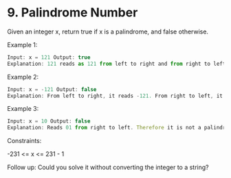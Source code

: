 # 9. Palindrome Number

Given an integer x, return true if x is a palindrome, and false otherwise.

Example 1:

```js
Input: x = 121 Output: true
Explanation: 121 reads as 121 from left to right and from right to left.
```

Example 2:

```js
Input: x = -121 Output: false
Explanation: From left to right, it reads -121. From right to left, it becomes 121-. Therefore it is not a palindrome.
```

Example 3:

```js
Input: x = 10 Output: false
Explanation: Reads 01 from right to left. Therefore it is not a palindrome.
```

Constraints:

-231 <= x <= 231 - 1

Follow up: Could you solve it without converting the integer to a string?
